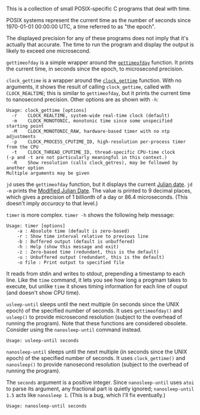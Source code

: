 This is a collection of small POSIX-specific C programs that deal with time.

POSIX systems represent the current time as the number of seconds
since 1970-01-01 00:00:00 UTC, a time referred to as "the epoch".

The displayed precision for any of these programs does not imply that
it's actually that accurate.  The time to run the program and display
the output is likely to exceed one microsecond.

`gettimeofday` is a simple wrapper around the
[`gettimeofday`](http://linuxmanpages.com/man2/gettimeofday.2.php)
function.  It prints the current time, in seconds since the epoch,
to microsecond precision.

`clock_gettime` is a wrapper around the
[`clock_gettime`](http://linuxmanpages.com/man3/clock_gettime.3.php)
function.  With no arguments, it shows the result of calling
`clock_gettime`, called with `CLOCK_REALTIME`; this is similar to
`gettimeofday`, but it prints the current time to nanosecond precision.
Other options are as shown with `-h`:

```
Usage: clock_gettime [options]
  -r    CLOCK_REALTIME, system-wide real-time clock (default)
  -m    CLOCK_MONOTONIC, monotonic time since some unspecified starting point
  -M    CLOCK_MONOTONIC_RAW, hardware-based timer with no ntp adjustments
  -p    CLOCK_PROCESS_CPUTIME_ID, high-resolution per-process timer from the CPU
  -t    CLOCK_THREAD_CPUTIME_ID, thread-specific CPU-time clock
(-p and -t are not particularly meaningful in this context.)
  -R    Show resolution (calls clock_getres), may be followed by another option
Multiple arguments may be given
```

`jd` uses the `gettimeofday` function, but it displays the current
[Julian date](http://en.wikipedia.org/wiki/Julian_day).
`jd -m` prints the [Modified Julian
Date](http://en.wikipedia.org/wiki/Julian_day#Alternatives).
The value is printed to 9 decimal places, which gives a precision
of 1 billionth of a day or 86.4 microseconds.  (This doesn't imply
*accuracy* to that level.)

`timer` is more complex.  `timer -h` shows the following help message:

```
Usage: timer [options]
    -a : Absolute time (default is zero-based)
    -r : Show time interval relative to previous line
    -b : Buffered output (default is unbuffered)
    -h : Help (show this message and exit)
    -z : Zero-based time (redundant, this is the default)
    -u : Unbuffered output (redundant, this is the default)
    -o file : Print output to specified file
```

It reads from stdin and writes to stdout, prepending a timestamp to
each line.  Like the `time` command, it lets you see how long a progmam
takes to execute, but unlike `time` it shows timing information for
each line of ouput (and doesn't show CPU time).

`usleep-until` sleeps until the next multiple (in seconds since
the UNIX epoch) of the specified number of seconds.  It uses
`gettimeofday()` and `usleep()` to provide microsecond resolution
(subject to the overhead of running the program).  Note that
these functions are considered obsolete.  Consider using the
`nanosleep-until` command instead.

```
Usage: usleep-until seconds
```

`nanosleep-until` sleeps until the next multiple (in seconds since
the UNIX epoch) of the specified number of seconds.  It uses
`clock_gettime()` and `nanosleep()` to provide nanosecond resolution
(subject to the overhead of running the program).

The `seconds` argument is a positive integer.  Since `nanosleep-until`
uses `atoi` to parse its argument, any fractional part is quietly
ignored; `nanosleep-until 1.5` acts like `nanosleep 1`.  (This is a
bug, which I'll fix eventually.)

```
Usage: nanosleep-until seconds
```
